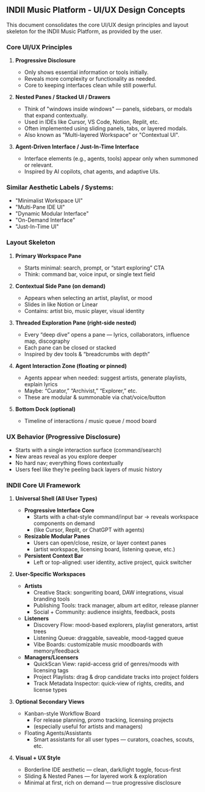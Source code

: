 ## INDII Music Platform - UI/UX Design Concepts

This document consolidates the core UI/UX design principles and layout skeleton for the INDII Music Platform, as provided by the user.

### Core UI/UX Principles

1.  **Progressive Disclosure**
    - Only shows essential information or tools initially.
    - Reveals more complexity or functionality as needed.
    - Core to keeping interfaces clean while still powerful.

2.  **Nested Panes / Stacked UI / Drawers**
    - Think of "windows inside windows" — panels, sidebars, or modals that expand contextually.
    - Used in IDEs like Cursor, VS Code, Notion, Replit, etc.
    - Often implemented using sliding panels, tabs, or layered modals.
    - Also known as "Multi-layered Workspace" or "Contextual UI".

3.  **Agent-Driven Interface / Just-In-Time Interface**
    - Interface elements (e.g., agents, tools) appear only when summoned or relevant.
    - Inspired by AI copilots, chat agents, and adaptive UIs.

### Similar Aesthetic Labels / Systems:
- "Minimalist Workspace UI"
- "Multi-Pane IDE UI"
- "Dynamic Modular Interface"
- "On-Demand Interface"
- "Just-In-Time UI"

### Layout Skeleton

1.  **Primary Workspace Pane**
    - Starts minimal: search, prompt, or “start exploring” CTA
    - Think: command bar, voice input, or single text field

2.  **Contextual Side Pane (on demand)**
    - Appears when selecting an artist, playlist, or mood
    - Slides in like Notion or Linear
    - Contains: artist bio, music player, visual identity

3.  **Threaded Exploration Pane (right-side nested)**
    - Every “deep dive” opens a pane — lyrics, collaborators, influence map, discography
    - Each pane can be closed or stacked
    - Inspired by dev tools & “breadcrumbs with depth”

4.  **Agent Interaction Zone (floating or pinned)**
    - Agents appear when needed: suggest artists, generate playlists, explain lyrics
    - Maybe: “Curator,” “Archivist,” “Explorer,” etc.
    - These are modular & summonable via chat/voice/button

5.  **Bottom Dock (optional)**
    - Timeline of interactions / music queue / mood board

### UX Behavior (Progressive Disclosure)
- Starts with a single interaction surface (command/search)
- New areas reveal as you explore deeper
- No hard nav; everything flows contextually
- Users feel like they’re peeling back layers of music history

### INDII Core UI Framework

1.  **Universal Shell (All User Types)**
    - **Progressive Interface Core**
        - Starts with a chat-style command/input bar → reveals workspace components on demand
        - (like Cursor, Replit, or ChatGPT with agents)
    - **Resizable Modular Panes**
        - Users can open/close, resize, or layer context panes
        - (artist workspace, licensing board, listening queue, etc.)
    - **Persistent Context Bar**
        - Left or top-aligned: user identity, active project, quick switcher

2.  **User-Specific Workspaces**
    - **Artists**
        - Creative Stack: songwriting board, DAW integrations, visual branding tools
        - Publishing Tools: track manager, album art editor, release planner
        - Social + Community: audience insights, feedback, posts
    - **Listeners**
        - Discovery Flow: mood-based explorers, playlist generators, artist trees
        - Listening Queue: draggable, saveable, mood-tagged queue
        - Vibe Boards: customizable music moodboards with memory/feedback
    - **Managers/Licensers**
        - QuickScan View: rapid-access grid of genres/moods with licensing tags
        - Project Playlists: drag & drop candidate tracks into project folders
        - Track Metadata Inspector: quick-view of rights, credits, and license types

3.  **Optional Secondary Views**
    - Kanban-style Workflow Board
        - For release planning, promo tracking, licensing projects
        - (especially useful for artists and managers)
    - Floating Agents/Assistants
        - Smart assistants for all user types — curators, coaches, scouts, etc.

4.  **Visual + UX Style**
    - Borderline IDE aesthetic — clean, dark/light toggle, focus-first
    - Sliding & Nested Panes — for layered work & exploration
    - Minimal at first, rich on demand — true progressive disclosure
